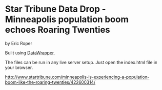 Star Tribune Data Drop - Minneapolis population boom echoes Roaring Twenties
================

by Eric Roper

Built using [DataWrapper](https://github.com/datawrapper/datawrapper).

The files can be run in any live server setup. Just open the index.html file in your browser.

http://www.startribune.com/minneapolis-is-experiencing-a-population-boom-like-the-roaring-twenties/422600314/